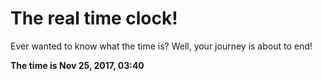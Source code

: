 # The real time clock!

Ever wanted to know what the time is? Well, your journey is about to end!

**The time is Nov 25, 2017, 03:40**
